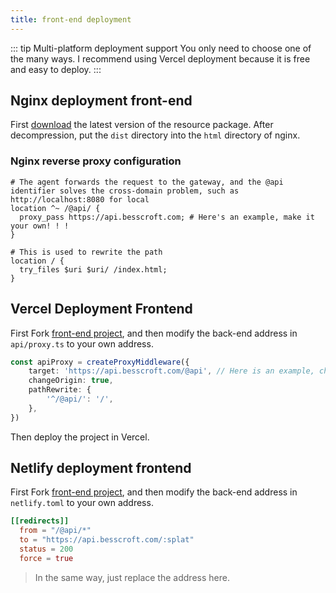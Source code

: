 ```yaml
---
title: front-end deployment
---
```


::: tip Multi-platform deployment support
You only need to choose one of the many ways. I recommend using Vercel deployment because it is free and easy to deploy.
:::

## Nginx deployment front-end

First [download](https://github.com/besscroft/diyfile-web/releases) the latest version of the resource package. After decompression, put the `dist` directory into the `html` directory of nginx.

### Nginx reverse proxy configuration

```nginx
# The agent forwards the request to the gateway, and the @api identifier solves the cross-domain problem, such as http://localhost:8080 for local
location ^~ /@api/ {
  proxy_pass https://api.besscroft.com; # Here's an example, make it your own! ! !
}

# This is used to rewrite the path
location / {
  try_files $uri $uri/ /index.html; 
}
```

## Vercel Deployment Frontend

First Fork [front-end project](https://github.com/besscroft/diyfile-web), and then modify the back-end address in `api/proxy.ts` to your own address.

```ts
const apiProxy = createProxyMiddleware({
    target: 'https://api.besscroft.com/@api', // Here is an example, change it to your own, such as https://api.example.com/@api
    changeOrigin: true,
    pathRewrite: {
        '^/@api/': '/',
    },
})
```

Then deploy the project in Vercel.

## Netlify deployment frontend

First Fork [front-end project](https://github.com/besscroft/diyfile-web), and then modify the back-end address in `netlify.toml` to your own address.

```toml
[[redirects]]
  from = "/@api/*"
  to = "https://api.besscroft.com/:splat"
  status = 200
  force = true
```

> In the same way, just replace the address here.

